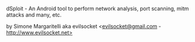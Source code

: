dSploit - An Android tool to perform network analysis, port scanning, mitm attacks and many, etc. 

by Simone Margaritelli aka evilsocket
<evilsocket@gmail.com - http://www.evilsocket.net>